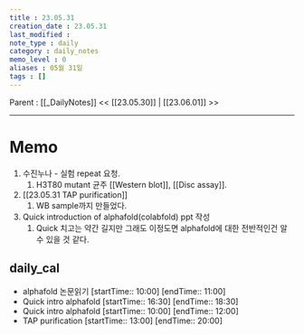 ```yaml
---
title : 23.05.31
creation_date : 23.05.31
last_modified :
note_type : daily
category : daily_notes
memo_level : 0
aliases : 05월 31일
tags : []
---
```

Parent : [[_DailyNotes]]
<< [[23.05.30]] | [[23.06.01]] >>

---
# Memo

1.  수진누나 - 실험 repeat 요청.
	1. H3T80 mutant 균주 [[Western blot]], [[Disc assay]].
2. [[23.05.31 TAP purification]]
	1. WB sample까지 만들었다.
3. Quick introduction of alphafold(colabfold) ppt 작성
	1. Quick 치고는 약간 길지만 그래도 이정도면 alphafold에 대한 전반적인건 알 수 있을 것 같다.

## daily_cal
-  alphafold 논문읽기 [startTime:: 10:00]  [endTime:: 11:00]
-  Quick intro alphafold [startTime:: 16:30]  [endTime:: 18:30]
-  Quick intro alphafold [startTime:: 10:00]  [endTime:: 12:00]
-  TAP purification [startTime:: 13:00]  [endTime:: 20:00]

